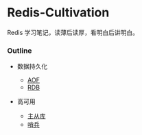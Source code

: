 # Redis-Cultivation

Redis 学习笔记，读薄后读厚，看明白后讲明白。

### Outline

* 数据持久化
    * [AOF](https://github.com/Sidfate/Redis-Cultivation/tree/master/outline/持久化-AOF.md)
    * [RDB](https://github.com/Sidfate/Redis-Cultivation/tree/master/outline/持久化-RDB.md)

* 高可用
    * [主从库](https://github.com/Sidfate/Redis-Cultivation/tree/master/outline/高可用-主从库.md)
    * [哨兵](https://github.com/Sidfate/Redis-Cultivation/tree/master/outline/高可用-哨兵.md)